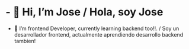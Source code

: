 # - 👋 Hi, I’m Jose / Hola, soy Jose #
- 👀 I’m frontend Developer, currently learning backend too!!. / Soy un desarrollador frontend, actualmente aprendiendo desarrollo backend tambien!

